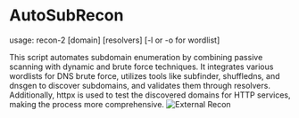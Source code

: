 # AutoSubRecon

usage:
  recon-2 [domain] [resolvers] [-l or -o for wordlist] 

  This script automates subdomain enumeration by combining passive scanning with dynamic and brute force techniques. It integrates various wordlists for DNS brute force, utilizes tools like subfinder, shuffledns, and dnsgen to discover subdomains, and validates them through resolvers. Additionally, httpx is used to test the discovered domains for HTTP services, making the process more comprehensive.
  ![External Recon](https://github.com/user-attachments/assets/57d67452-e304-439d-88c3-306246ce7318)
